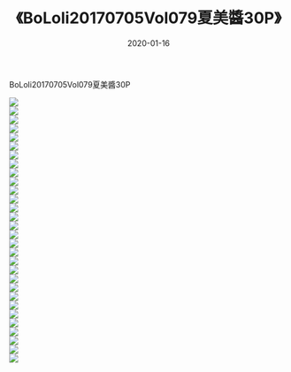 ﻿---
layout: post
title:  《BoLoli20170705Vol079夏美醬30P》
date:   2020-01-16
img: http://pic.660000.xyz/1:/性感/2020/BoLoli20170705Vol079夏美醬30P/000.jpg
categories: [美女, 清纯, 唯美]
---

BoLoli20170705Vol079夏美醬30P

  ![](http://pic.660000.xyz/1:/性感/2020/BoLoli20170705Vol079夏美醬30P/001.jpg) <br> ![](http://pic.660000.xyz/1:/性感/2020/BoLoli20170705Vol079夏美醬30P/002.jpg) <br> ![](http://pic.660000.xyz/1:/性感/2020/BoLoli20170705Vol079夏美醬30P/003.jpg) <br> ![](http://pic.660000.xyz/1:/性感/2020/BoLoli20170705Vol079夏美醬30P/004.jpg) <br> ![](http://pic.660000.xyz/1:/性感/2020/BoLoli20170705Vol079夏美醬30P/005.jpg) <br> ![](http://pic.660000.xyz/1:/性感/2020/BoLoli20170705Vol079夏美醬30P/006.jpg) <br> ![](http://pic.660000.xyz/1:/性感/2020/BoLoli20170705Vol079夏美醬30P/007.jpg) <br> ![](http://pic.660000.xyz/1:/性感/2020/BoLoli20170705Vol079夏美醬30P/008.jpg) <br> ![](http://pic.660000.xyz/1:/性感/2020/BoLoli20170705Vol079夏美醬30P/009.jpg) <br> ![](http://pic.660000.xyz/1:/性感/2020/BoLoli20170705Vol079夏美醬30P/010.jpg) <br> ![](http://pic.660000.xyz/1:/性感/2020/BoLoli20170705Vol079夏美醬30P/011.jpg) <br> ![](http://pic.660000.xyz/1:/性感/2020/BoLoli20170705Vol079夏美醬30P/012.jpg) <br> ![](http://pic.660000.xyz/1:/性感/2020/BoLoli20170705Vol079夏美醬30P/013.jpg) <br> ![](http://pic.660000.xyz/1:/性感/2020/BoLoli20170705Vol079夏美醬30P/014.jpg) <br> ![](http://pic.660000.xyz/1:/性感/2020/BoLoli20170705Vol079夏美醬30P/015.jpg) <br> ![](http://pic.660000.xyz/1:/性感/2020/BoLoli20170705Vol079夏美醬30P/016.jpg) <br> ![](http://pic.660000.xyz/1:/性感/2020/BoLoli20170705Vol079夏美醬30P/017.jpg) <br> ![](http://pic.660000.xyz/1:/性感/2020/BoLoli20170705Vol079夏美醬30P/018.jpg) <br> ![](http://pic.660000.xyz/1:/性感/2020/BoLoli20170705Vol079夏美醬30P/019.jpg) <br> ![](http://pic.660000.xyz/1:/性感/2020/BoLoli20170705Vol079夏美醬30P/020.jpg) <br> ![](http://pic.660000.xyz/1:/性感/2020/BoLoli20170705Vol079夏美醬30P/021.jpg) <br> ![](http://pic.660000.xyz/1:/性感/2020/BoLoli20170705Vol079夏美醬30P/022.jpg) <br> ![](http://pic.660000.xyz/1:/性感/2020/BoLoli20170705Vol079夏美醬30P/023.jpg) <br> ![](http://pic.660000.xyz/1:/性感/2020/BoLoli20170705Vol079夏美醬30P/024.jpg) <br> ![](http://pic.660000.xyz/1:/性感/2020/BoLoli20170705Vol079夏美醬30P/025.jpg) <br> ![](http://pic.660000.xyz/1:/性感/2020/BoLoli20170705Vol079夏美醬30P/026.jpg) <br> ![](http://pic.660000.xyz/1:/性感/2020/BoLoli20170705Vol079夏美醬30P/027.jpg) <br> ![](http://pic.660000.xyz/1:/性感/2020/BoLoli20170705Vol079夏美醬30P/028.jpg) <br> ![](http://pic.660000.xyz/1:/性感/2020/BoLoli20170705Vol079夏美醬30P/029.jpg) <br> ![](http://pic.660000.xyz/1:/性感/2020/BoLoli20170705Vol079夏美醬30P/030.jpg) <br>